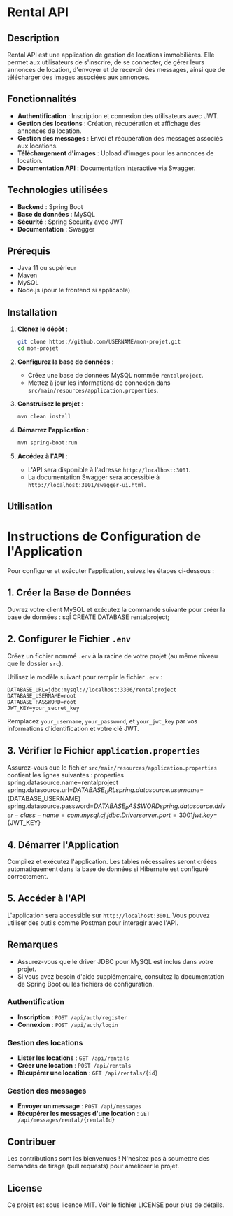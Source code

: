 # Rental API

## Description
Rental API est une application de gestion de locations immobilières. Elle permet aux utilisateurs de s'inscrire, de se connecter, de gérer leurs annonces de location, d'envoyer et de recevoir des messages, ainsi que de télécharger des images associées aux annonces.

## Fonctionnalités
- **Authentification** : Inscription et connexion des utilisateurs avec JWT.
- **Gestion des locations** : Création, récupération et affichage des annonces de location.
- **Gestion des messages** : Envoi et récupération des messages associés aux locations.
- **Téléchargement d'images** : Upload d'images pour les annonces de location.
- **Documentation API** : Documentation interactive via Swagger.

## Technologies utilisées
- **Backend** : Spring Boot
- **Base de données** : MySQL
- **Sécurité** : Spring Security avec JWT
- **Documentation** : Swagger

## Prérequis
- Java 11 ou supérieur
- Maven
- MySQL
- Node.js (pour le frontend si applicable)

## Installation

1. **Clonez le dépôt** :
   ```bash
   git clone https://github.com/USERNAME/mon-projet.git
   cd mon-projet
   ```

2. **Configurez la base de données** :
   - Créez une base de données MySQL nommée `rentalproject`.
   - Mettez à jour les informations de connexion dans `src/main/resources/application.properties`.

3. **Construisez le projet** :
   ```bash
   mvn clean install
   ```

4. **Démarrez l'application** :
   ```bash
   mvn spring-boot:run
   ```

5. **Accédez à l'API** :
   - L'API sera disponible à l'adresse `http://localhost:3001`.
   - La documentation Swagger sera accessible à `http://localhost:3001/swagger-ui.html`.

## Utilisation

# Instructions de Configuration de l'Application

Pour configurer et exécuter l'application, suivez les étapes ci-dessous :

## 1. Créer la Base de Données

Ouvrez votre client MySQL et exécutez la commande suivante pour créer la base de données :
sql
CREATE DATABASE rentalproject;

## 2. Configurer le Fichier `.env`

Créez un fichier nommé `.env` à la racine de votre projet (au même niveau que le dossier `src`).

Utilisez le modèle suivant pour remplir le fichier `.env` :

```
DATABASE_URL=jdbc:mysql://localhost:3306/rentalproject
DATABASE_USERNAME=root
DATABASE_PASSWORD=root
JWT_KEY=your_secret_key
```

Remplacez `your_username`, `your_password`, et `your_jwt_key` par vos informations d'identification et votre clé JWT.

## 3. Vérifier le Fichier `application.properties`

Assurez-vous que le fichier `src/main/resources/application.properties` contient les lignes suivantes :
properties
spring.datasource.name=rentalproject
spring.datasource.url=${DATABASE_URL}
spring.datasource.username=${DATABASE_USERNAME}
spring.datasource.password=${DATABASE_PASSWORD}
spring.datasource.driver-class-name=com.mysql.cj.jdbc.Driver
server.port=3001
jwt.key=${JWT_KEY}

## 4. Démarrer l'Application

Compilez et exécutez l'application. Les tables nécessaires seront créées automatiquement dans la base de données si Hibernate est configuré correctement.

## 5. Accéder à l'API

L'application sera accessible sur `http://localhost:3001`. Vous pouvez utiliser des outils comme Postman pour interagir avec l'API.

## Remarques

- Assurez-vous que le driver JDBC pour MySQL est inclus dans votre projet.
- Si vous avez besoin d'aide supplémentaire, consultez la documentation de Spring Boot ou les fichiers de configuration.

### Authentification
- **Inscription** : `POST /api/auth/register`
- **Connexion** : `POST /api/auth/login`

### Gestion des locations
- **Lister les locations** : `GET /api/rentals`
- **Créer une location** : `POST /api/rentals`
- **Récupérer une location** : `GET /api/rentals/{id}`

### Gestion des messages
- **Envoyer un message** : `POST /api/messages`
- **Récupérer les messages d'une location** : `GET /api/messages/rental/{rentalId}`

## Contribuer
Les contributions sont les bienvenues ! N'hésitez pas à soumettre des demandes de tirage (pull requests) pour améliorer le projet.

## License
Ce projet est sous licence MIT. Voir le fichier LICENSE pour plus de détails.

